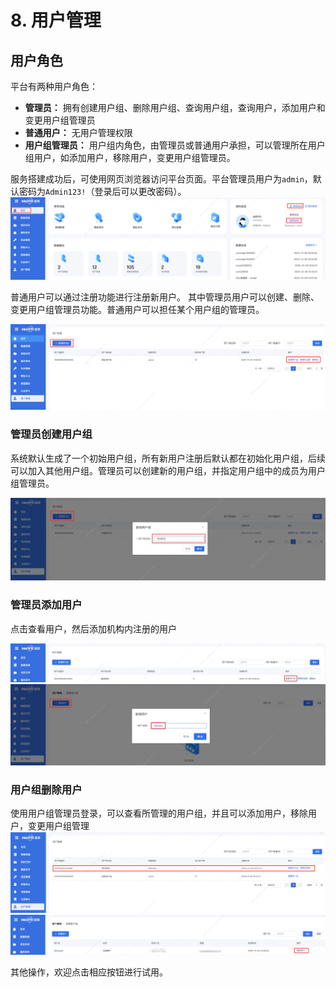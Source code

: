 # 8. 用户管理

## 用户角色

平台有两种用户角色：
- **管理员：** 拥有创建用户组、删除用户组、查询用户组，查询用户，添加用户和变更用户组管理员
- **普通用户：** 无用户管理权限
- **用户组管理员：** 用户组内角色，由管理员或普通用户承担，可以管理所在用户组用户，如添加用户，移除用户，变更用户组管理员。

服务搭建成功后，可使用网页浏览器访问平台页面。平台管理员用户为`admin`，默认密码为`Admin123!`（登录后可以更改密码）。
![](../../images/user/change_password.png)

普通用户可以通过注册功能进行注册新用户。
其中管理员用户可以创建、删除、变更用户组管理员功能。普通用户可以担任某个用户组的管理员。

![](../../images/user/user_mgr_list.png)

### 管理员创建用户组
系统默认生成了一个初始用户组，所有新用户注册后默认都在初始化用户组，后续可以加入其他用户组。管理员可以创建新的用户组，并指定用户组中的成员为用户组管理员。

![](../../images/user/create_user_group.png)


### 管理员添加用户
点击查看用户，然后添加机构内注册的用户

![](../../images/user/add_user_step1.png)
![](../../images/user/add_user_step2.png)


### 用户组删除用户
使用用户组管理员登录，可以查看所管理的用户组，并且可以添加用户，移除用户，变更用户组管理
![](../../images/user/remove_user_step1.png)
![](../../images/user/remove_user_step2.png)

其他操作，欢迎点击相应按钮进行试用。
